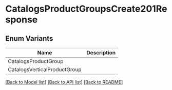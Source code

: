 # CatalogsProductGroupsCreate201Response

## Enum Variants

| Name | Description |
|---- | -----|
| CatalogsProductGroup |  |
| CatalogsVerticalProductGroup |  |

[[Back to Model list]](../README.md#documentation-for-models) [[Back to API list]](../README.md#documentation-for-api-endpoints) [[Back to README]](../README.md)


